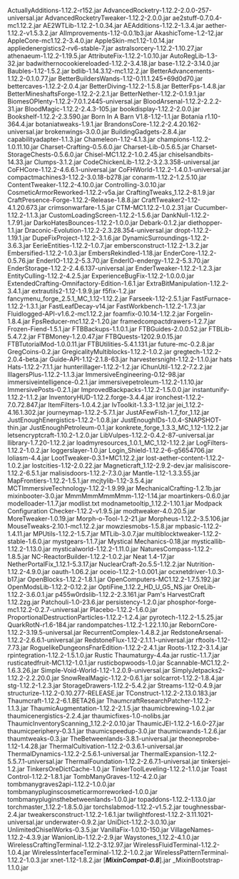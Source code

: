 ActuallyAdditions-1.12.2-r152.jar
AdvancedRocketry-1.12.2-2.0.0-257-universal.jar
AdvancedRocketryTweaker-1.12.2-2.0.0.jar
ae2stuff-0.7.0.4-mc1.12.2.jar
AE2WTLib-1.12.2-1.0.34.jar
AEAdditions-1.12.2-1.3.4.jar
aether-1.12.2-v1.5.3.2.jar
AIImprovements-1.12-0.0.1b3.jar
AkashicTome-1.2-12.jar
AppleCore-mc1.12.2-3.4.0.jar
AppleSkin-mc1.12-1.0.14.jar
appliedenergistics2-rv6-stable-7.jar
astralsorcery-1.12.2-1.10.27.jar
athenaeum-1.12.2-1.19.5.jar
AttributeFix-1.12.2-1.0.10.jar
AutoRegLib-1.3-32.jar
badwithernocookiereloaded-1.12.2-3.4.18.jar
base-1.12.2-3.14.0.jar
Baubles-1.12-1.5.2.jar
bdlib-1.14.3.12-mc1.12.2.jar
BetterAdvancements-1.12.2-0.1.0.77.jar
BetterBuildersWands-1.12-0.11.1.245+69d0d70.jar
bettercaves-1.12.2-2.0.4.jar
BetterDiving-1.12.2-1.5.8.jar
BetterFps-1.4.8.jar
BetterMineshaftsForge-1.12.2-2.2.1.jar
BetterNether-1.12.2-0.1.9.1.jar
BiomesOPlenty-1.12.2-7.0.1.2445-universal.jar
BloodArsenal-1.12.2-2.2.2-31.jar
BloodMagic-1.12.2-2.4.3-105.jar
bookdisplay-1.12.2-2.0.0.jar
Bookshelf-1.12.2-2.3.590.jar
Born In A Barn V1.8-1.12-1.1.jar
Botania r1.10-364.4.jar
botaniatweaks-1.9.1.jar
BrandonsCore-1.12.2-2.4.20.162-universal.jar
brokenwings-3.0.0.jar
BuildingGadgets-2.8.4.jar
capabilityadapter-1.1.3.jar
Chameleon-1.12-4.1.3.jar
champions-1.12.2-1.0.11.10.jar
Charset-Crafting-0.5.6.0.jar
Charset-Lib-0.5.6.5.jar
Charset-StorageChests-0.5.6.0.jar
Chisel-MC1.12.2-1.0.2.45.jar
chiselsandbits-14.33.jar
Clumps-3.1.2.jar
CodeChickenLib-1.12.2-3.2.3.358-universal.jar
CoFHCore-1.12.2-4.6.6.1-universal.jar
CoFHWorld-1.12.2-1.4.0.1-universal.jar
compactmachines3-1.12.2-3.0.18-b278.jar
conarm-1.12.2-1.2.5.10.jar
ContentTweaker-1.12.2-4.10.0.jar
Controlling-3.0.10.jar
CosmeticArmorReworked-1.12.2-v5a.jar
CraftingTweaks_1.12.2-8.1.9.jar
CraftPresence-Forge-1.12.2-Release-1.8.8.jar
CraftTweaker2-1.12-4.1.20.673.jar
crimsonwarfare-1.5.jar
CTM-MC1.12.2-1.0.2.31.jar
Cucumber-1.12.2-1.1.3.jar
CustomLoadingScreen-1.12.2-1.5.6.jar
DankNull-1.12.2-1.7.91.jar
DarkoHatesBounces-1.12.2-1.0.0.jar
Debark-0.1.2.jar
diethopper-1.1.jar
Draconic-Evolution-1.12.2-2.3.28.354-universal.jar
dropt-1.12.2-1.19.1.jar
DupeFixProject-1.12.2-3.1.6.jar
DynamicSurroundings-1.12.2-3.6.3.jar
EerieEntities-1.12.2-1.0.7.jar
embersconstruct-1.12.2-1.3.2.jar
Embersified-1.12.2-1.0.3.jar
EmbersRekindled-1.18.jar
EnderCore-1.12.2-0.5.76.jar
EnderIO-1.12.2-5.3.70.jar
EnderIO-endergy-1.12.2-5.3.70.jar
EnderStorage-1.12.2-2.4.6.137-universal.jar
EnderTweaker-1.12.2-1.2.3.jar
EntityCulling-1.12.2-4.2.5.jar
ExperienceBugFix-1.12.2-1.0.0.0.jar
ExtendedCrafting-Omnifactory-Edition-1.6.1.jar
ExtraBitManipulation-1.12.2-3.4.1.jar
extrautils2-1.12-1.9.9.jar
f5fix-1.2.jar
fancymenu_forge_2.5.1_MC_1.12-1.12.2.jar
Farseek-1.12-2.5.1.jar
FastFurnace-1.12.2-1.3.1.jar
FastLeafDecay-v14.jar
FastWorkbench-1.12.2-1.7.3.jar
Fluidlogged-API-v1.6.2-mc1.12.2.jar
foamfix-0.10.14-1.12.2.jar
Forgelin-1.8.4.jar
FpsReducer-mc1.12.2-1.20.jar
framedcompactdrawers-1.2.7.jar
Frozen-Fiend-1.5.1.jar
FTBBackups-1.1.0.1.jar
FTBGuides-2.0.0.52.jar
FTBLib-5.4.7.2.jar
FTBMoney-1.2.0.47.jar
FTBQuests-1202.9.0.15.jar
FTBTutorialMod-1.0.0.11.jar
FTBUtilities-5.4.1.131.jar
future-mc-0.2.8.jar
GregCoins-0.2.jar
GregicalityMultiblocks-1.12.2-1.0.2.jar
gregtech-1.12.2-2.0.4-beta.jar
Guide-API-1.12-2.1.8-63.jar
harvestersnight-1.12.2-1.1.0.jar
hats
Hats-1.12.2-7.1.1.jar
hunterillager-1.12.2-1.2.jar
iChunUtil-1.12.2-7.2.2.jar
IllagersPlus-1.12.2-1.1.3.jar
ImmersiveEngineering-0.12-98.jar
immersiveintelligence-0.2.1.jar
immersivepetroleum-1.12.2-1.1.10.jar
ImmersivePosts-0.2.1.jar
ImprovedBackpacks-1.12.2-1.5.0.0.jar
instantunify-1.12.2-1.1.2.jar
InventoryHUD-1.12.2.forge-3.4.4.jar
ironchest-1.12.2-7.0.72.847.jar
ItemFilters-1.0.4.2.jar
IvToolkit-1.3.3-1.12.jar
jei_1.12.2-4.16.1.302.jar
journeymap-1.12.2-5.7.1.jar
JustAFewFish-1.7_for_1.12.jar
JustEnoughEnergistics-1.12.2-1.0.8.jar
JustEnoughIDs-1.0.4-SNAPSHOT-thin.jar
JustEnoughPetroleum-0.1.jar
konkrete_forge_1.3.3_MC_1.12-1.12.2.jar
letsencryptcraft-1.10.2-1.2.0.jar
LibVulpes-1.12.2-0.4.2-87-universal.jar
llibrary-1.7.20-1.12.2.jar
loadmyresources_1.0.1_MC_1.12-1.12.2.jar
LogFilters-1.12.2-1.0.2.jar
loggerslayer-1.0.jar
Login_Shield-1.12.2-6-g5654706.jar
loliasm-4.4.jar
LootTweaker-0.3.1+MC1.12.2.jar
lost-aether-content-1.12.2-1.0.2.jar
lostcities-1.12-2.0.22.jar
Magneticraft_1.12-2.9.2-dev.jar
malisiscore-1.12.2-6.5.1.jar
malisisdoors-1.12.2-7.3.0.jar
Mantle-1.12-1.3.3.55.jar
MapFrontiers-1.12.2-1.5.1.jar
mcjtylib-1.12-3.5.4.jar
MCTImmersiveTechnology-1.12.2-1.9.99.jar
MechanicalCrafting-1.2.1b.jar
mixinbooter-3.0.jar
MmmMmmMmmMmm-1.12-1.14.jar
moartinkers-0.6.0.jar
modelloader-1.1.7.jar
modlist.txt
modnametooltip_1.12.2-1.10.1.jar
Modpack Configuration Checker-1.12.2-v1.9.5.jar
modtweaker-4.0.20.5.jar
MoreTweaker-1.0.19.jar
Morph-o-Tool-1.2-21.jar
Morpheus-1.12.2-3.5.106.jar
MouseTweaks-2.10.1-mc1.12.2.jar
mowziesmobs-1.5.8.jar
mpbasic-1.12.2-1.4.11.jar
MPUtils-1.12.2-1.5.7.jar
MTLib-3.0.7.jar
multiblocktweaker-1.12.2-stable-1.6.0.jar
mystgears-1.1.7.jar
Mystical Mechanics-0.18.jar
mysticallib-1.12.2-1.13.0.jar
mysticalworld-1.12.2-1.11.0.jar
NaturesCompass-1.12.2-1.8.5.jar
NC-ReactorBuilder-1.12.2-1.0.2.jar
Neat 1.4-17.jar
NetherPortalFix_1.12.1-5.3.17.jar
NuclearCraft-2o.5.5-1.12.2.jar
Nutrition-1.12.2-4.9.0.jar
oauth-1.06.2.jar
oceio-1.12.2-1.0.001.jar
ocxnetdriver-1.0.3-b17.jar
OpenBlocks-1.12.2-1.8.1.jar
OpenComputers-MC1.12.2-1.7.5.192.jar
OpenModsLib-1.12.2-0.12.2.jar
OptiFine_1.12.2_HD_U_G5_NS.jar
OreLib-1.12.2-3.6.0.1.jar
p455w0rdslib-1.12.2-2.3.161.jar
Pam's HarvestCraft 1.12.2zg.jar
Patchouli-1.0-23.6.jar
persistency-1.2.0.jar
phosphor-forge-mc1.12.2-0.2.7-universal.jar
Placebo-1.12.2-1.6.0.jar
ProportionalDestructionParticles-1.12.2-1.2.4.jar
pyrotech-1.12.2-1.5.25.jar
QuarkRotN-r1.6-184.jar
randompatches-1.12.2-1.22.1.10.jar
RebornCore-1.12.2-3.19.5-universal.jar
RecurrentComplex-1.4.8.2.jar
RedstoneArsenal-1.12.2-2.6.6.1-universal.jar
RedstoneFlux-1.12-2.1.1.1-universal.jar
rftools-1.12-7.73.jar
RoguelikeDungeonsFnarEdition-1.12.2-2.4.1.jar
Roots-1.12.2-3.1.4.jar
rpintegration-1.12.2-1.5.1.0.jar
Rustic Thaumaturgy-4.4a.jar
rustic-1.1.7.jar
rusticatedfruit-MC1.12-1.0.1.jar
rusticbopwoods-1.0.jar
Scannable-MC1.12.2-1.6.3.26.jar
Simple-Void-World-1.12-1.2.0.9-universal.jar
SimplyJetpacks2-1.12.2-2.2.20.0.jar
SnowRealMagic-1.12.2-0.6.1.jar
solcarrot-1.12.2-1.8.4.jar
stg-1.12.2-1.2.3.jar
StorageDrawers-1.12.2-5.4.2.jar
Streams-1.12-0.4.9.jar
structurize-1.12.2-0.10.277-RELEASE.jar
TConstruct-1.12.2-2.13.0.183.jar
Thaumcraft-1.12.2-6.1.BETA26.jar
ThaumcraftResearchPatcher-1.12.2-1.1.3.jar
ThaumicAugmentation-1.12.2-2.1.5.jar
thaumicbrewing-1.0.2.jar
thaumicenergistics-2.2.4.jar
thaumicfixes-1.0-nolibs.jar
ThaumicInventoryScanning_1.12.2-2.0.10.jar
ThaumicJEI-1.12.2-1.6.0-27.jar
thaumicperiphery-0.3.1.jar
thaumicspeedup-3.0.jar
thaumicwands-1.2.6.jar
thaumtweaks-0.3.jar
TheBetweenlands-3.8.1-universal.jar
theoneprobe-1.12-1.4.28.jar
ThermalCultivation-1.12.2-0.3.6.1-universal.jar
ThermalDynamics-1.12.2-2.5.6.1-universal.jar
ThermalExpansion-1.12.2-5.5.7.1-universal.jar
ThermalFoundation-1.12.2-2.6.7.1-universal.jar
tinkersjei-1.2.jar
TinkersOreDictCache-1.0.jar
TinkerToolLeveling-1.12.2-1.1.0.jar
Toast Control-1.12.2-1.8.1.jar
TombManyGraves-1.12-4.2.0.jar
tombmanygraves2api-1.12.2-1.0.0.jar
tombmanypluginscosmeticarmorreworked-1.0.0.jar
tombmanypluginsthebetweenlands-1.0.0.jar
topaddons-1.12.2-1.13.0.jar
torchmaster_1.12.2-1.8.5.0.jar
torchslabmod-1.12.2-v1.5.2.jar
toughnessbar-2.4.jar
tweakersconstruct-1.12.2-1.6.1.jar
twilightforest-1.12.2-3.11.1021-universal.jar
underwater-0.9.2.jar
UniDict-1.12.2-3.0.10.jar
UnlimitedChiselWorks-0.3.5.jar
VanillaFix-1.0.10-150.jar
VillageNames-1.12.2-4.3.9.jar
WanionLib-1.12.2-2.9.jar
Waystones_1.12.2-4.1.0.jar
WirelessCraftingTerminal-1.12.2-3.12.97.jar
WirelessFluidTerminal-1.12.2-1.0.4.jar
WirelessInterfaceTerminal-1.12.2-1.0.2.jar
WirelessPatternTerminal-1.12.2-1.0.3.jar
xnet-1.12-1.8.2.jar
[___MixinCompat-0.8___].jar
_MixinBootstrap-1.1.0.jar

